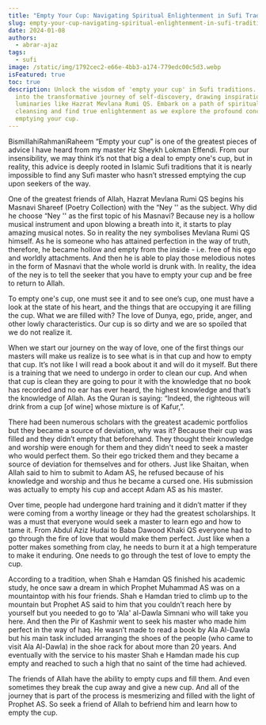```yaml
---
title: "Empty Your Cup: Navigating Spiritual Enlightenment in Sufi Traditions"
slug: empty-your-cup-navigating-spiritual-enlightenment-in-sufi-traditions
date: 2024-01-08
authors:
  - abrar-ajaz
tags:
  - sufi
image: /static/img/1792cec2-e66e-4bb3-a174-779edc00c5d3.webp
isFeatured: true
toc: true
description: Unlock the wisdom of 'empty your cup' in Sufi traditions. Delve
  into the transformative journey of self-discovery, drawing inspiration from
  luminaries like Hazrat Mevlana Rumi QS. Embark on a path of spiritual
  cleansing and find true enlightenment as we explore the profound concept of
  emptying your cup.
---
```

BismillahiRahmaniRaheem
“Empty your cup” is one of the greatest pieces of advice I have heard from my master Hz Sheykh Lokman Effendi. From our insensibility, we may think it’s not that big a deal to empty one's cup, but in reality, this advice is deeply rooted in Islamic Sufi traditions that it is nearly impossible to find any Sufi master who hasn’t stressed emptying the cup upon seekers of the way.

One of the greatest friends of Allah, Hazrat Mevlana Rumi QS begins his Masnavi Shareef (Poetry Collection) with the “Ney '' as the subject. Why did he choose “Ney '' as the first topic of his Masnavi? Because ney is a hollow musical instrument and upon blowing a breath into it, it starts to play amazing musical notes. So in reality the ney symbolises Mevlana Rumi QS himself. As he is someone who has attained perfection in the way of truth, therefore, he became hollow and empty from the inside - i.e. free of his ego and worldly attachments. And then he is able to play those melodious notes in the form of Masnavi that the whole world is drunk with. In reality, the idea of the ney is to tell the seeker that you have to empty your cup and be free to return to Allah.

To empty one's cup, one must see it and to see one’s cup, one must have a look at the state of his heart, and the things that are occupying it are filling the cup. What we are filled with? The love of Dunya, ego, pride, anger, and other lowly characteristics. Our cup is so dirty and we are so spoiled that we do not realize it.

When we start our journey on the way of love, one of the first things our masters will make us realize is to see what is in that cup and how to empty that cup. It’s not like I will read a book about it and will do it myself. But there is a training that we need to undergo in order to clean our cup. And when that cup is clean they are going to pour it with the knowledge that no book has recorded and no ear has ever heard, the highest knowledge and that’s the knowledge of Allah. As the Quran is saying: “Indeed, the righteous will drink from a cup \[of wine] whose mixture is of Kafur,”.

There had been numerous scholars with the greatest academic portfolios but they became a source of deviation, why was it? Because their cup was filled and they didn’t empty that beforehand. They thought their knowledge and worship were enough for them and they didn't need to seek a master who would perfect them. So their ego tricked them and they became a source of deviation for themselves and for others. Just like Shaitan, when Allah said to him to submit to Adam AS, he refused because of his knowledge and worship and thus he became a cursed one. His submission was actually to empty his cup and accept Adam AS as his master.

Over time, people had undergone hard training and it didn’t matter if they were coming from a worthy lineage or they had the greatest scholarships. It was a must that everyone would seek a master to learn ego and how to tame it. From Abdul Aziz Hudai to Baba Dawood Khaki QS everyone had to go through the fire of love that would make them perfect. Just like when a potter makes something from clay, he needs to burn it at a high temperature to make it enduring. One needs to go through the test of love to empty the cup.

According to a tradition, when Shah e Hamdan QS  finished his academic study, he once saw a dream in which Prophet Muhammad AS was on a mountaintop with his four friends. Shah e Hamdan tried to climb up to the mountain but Prophet AS said to him that you couldn’t reach here by yourself but you needed to go to  'Ala' al-Dawla Simnani who will take you here. And then the Pir of Kashmir went to seek his master who made him perfect in the way of haq. He wasn’t made to read a book by Ala Al-Dawla but his main task included arranging the shoes of the people (who came to visit Ala Al-Dawla) in the shoe rack for about more than 20 years. And eventually with the service to his master Shah e Hamdan made his cup empty and reached to such a high that no saint of the time had achieved.

The friends of Allah have the ability to empty cups and fill them. And even sometimes they break the cup away and give a new cup. And all of the journey that is part of the process is mesmerizing and filled with the light of Prophet AS. So seek a friend of Allah to befriend him and learn how to empty the cup.